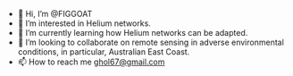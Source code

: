 - 👋 Hi, I’m @FIGGOAT
- 👀 I’m interested in Helium networks.
- 🌱 I’m currently learning how Helium networks can be adapted.
- 💞️ I’m looking to collaborate on remote sensing in adverse environmental conditions, in particular, Australian East Coast.
- 📫 How to reach me ghol67@gmail.com

<!---
FIGGOAT/FIGGOAT is a ✨ special ✨ repository because its `README.md` (this file) appears on your GitHub profile.
You can click the Preview link to take a look at your changes.
--->
